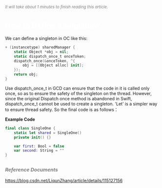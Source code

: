 
<font color=gray size=2>*It will take about 1 minutes to finish reading this article.*</font>

# **<font size=5 color=#FFFFFF>How to Define a singleton?</font>**

We can define a singleton in OC like this:
```Swift
+ (instancetype) sharedManager {
    static Object *obj = nil;
    static dispatch_once_t onceToken;
    dispatch_once(&onceToken, ^{
        obj = [[Object alloc] init];
    });
    return obj;
}
```
Use dispatch_once_t in GCD can ensure that the code in it is called only once, so as to ensure the safety of the singleton on the thread. However, since the original Dispatch once method is abandoned in Swift, dispatch_once_t cannot be used to create a singleton. 'Let' is a simpler way to ensure thread safety. So the final code is as follows：

<strong> Example Code</strong>
```Swift 
final class SingleOne {
    static let shared = SingleOne()
    private init() {}

    var first: Bool = false
    var second: String = ""
}
```

## **<font color=gray size=3 >*Reference Documents*</font>**
 <https://blog.csdn.net/LiqunZhang/article/details/115127156>
